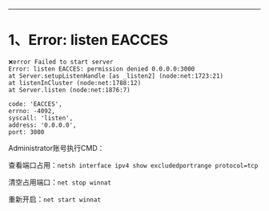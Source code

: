 ***
# 1、Error: listen EACCES

```shell
❌error Failed to start server 
Error: listen EACCES: permission denied 0.0.0.0:3000 
at Server.setupListenHandle [as _listen2] (node:net:1723:21) 
at listenInCluster (node:net:1788:12) 
at Server.listen (node:net:1876:7)

code: 'EACCES', 
errno: -4092, 
syscall: 'listen', 
address: '0.0.0.0', 
port: 3000
```

Administrator账号执行CMD：

查看端口占用：`netsh interface ipv4 show excludedportrange protocol=tcp`

清空占用端口：`net stop winnat`

重新开启：`net start winnat`